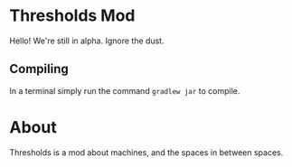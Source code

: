Thresholds Mod
=====

Hello! We're still in alpha. Ignore the dust.

Compiling
-----

In a terminal simply run the command `gradlew jar` to compile.  


About
======

Thresholds is a mod about machines, and the spaces in between spaces.